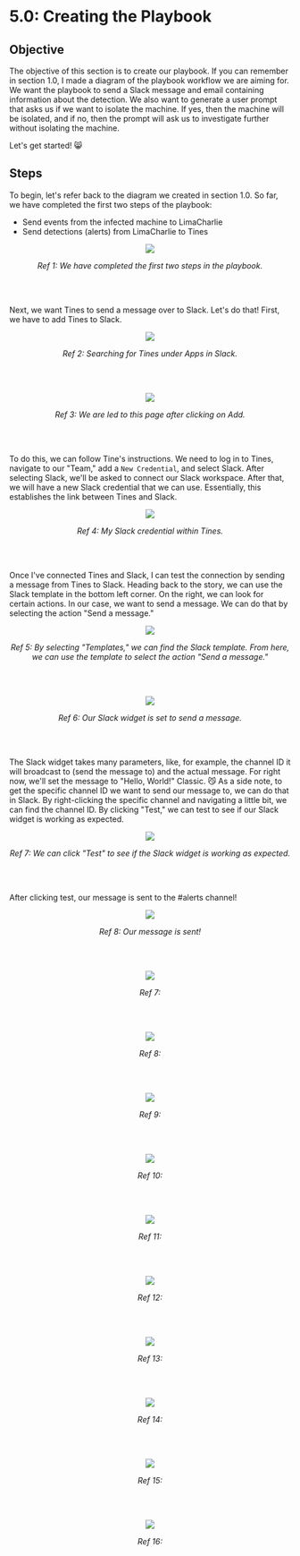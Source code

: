 # 5.0: Creating the Playbook
## Objective
The objective of this section is to create our playbook. If you can remember in section 1.0, I made a diagram of the playbook workflow we are aiming for. We want the playbook to send a Slack message and email containing information about the detection. We also want to generate a user prompt that asks us if we want to isolate the machine. If yes, then the machine will be isolated, and if no, then the prompt will ask us to investigate further without isolating the machine. 

Let's get started! 😸

## Steps
To begin, let's refer back to the diagram we created in section 1.0. So far, we have completed the first two steps of the playbook:
- Send events from the infected machine to LimaCharlie
- Send detections (alerts) from LimaCharlie to Tines

<p align="center"><img src="https://i.imgur.com/oysUHMA.png"></p>
<p align="center"><i>Ref 1: We have completed the first two steps in the playbook.</i></p>
<br><br>

Next, we want Tines to send a message over to Slack. Let's do that! First, we have to add Tines to Slack.

<p align="center"><img src="https://i.imgur.com/7uaObsD.png"></p>
<p align="center"><i>Ref 2: Searching for Tines under Apps in Slack.</i></p>
<br><br>



<p align="center"><img src="https://i.imgur.com/Wuxfrck.png"></p>
<p align="center"><i>Ref 3: We are led to this page after clicking on Add.</i></p>
<br><br>

To do this, we can follow Tine's instructions. We need to log in to Tines, navigate to our "Team," add a `New Credential`, and select Slack. After selecting Slack, we'll be asked to connect our Slack workspace. After that, we will have a new Slack credential that we can use. Essentially, this establishes the link between Tines and Slack.

<p align="center"><img src="https://i.imgur.com/PaqihTU.png"></p>
<p align="center"><i>Ref 4: My Slack credential within Tines.</i></p>
<br><br>

Once I've connected Tines and Slack, I can test the connection by sending a message from Tines to Slack. Heading back to the story, we can use the Slack template in the bottom left corner. On the right, we can look for certain actions. In our case, we want to send a message. We can do that by selecting the action "Send a message." 

<p align="center"><img src="https://i.imgur.com/3JyVSWN.png"></p>
<p align="center"><i>Ref 5: By selecting "Templates," we can find the Slack template. From here, we can use the template to select the action "Send a message."</i></p>
<br><br>

<p align="center"><img src="https://i.imgur.com/Ojfxxrf.png"></p>
<p align="center"><i>Ref 6: Our Slack widget is set to send a message.</i></p>
<br><br>

The Slack widget takes many parameters, like, for example, the channel ID it will broadcast to (send the message to) and the actual message. For right now, we'll set the message to "Hello, World!" Classic. 😼 As a side note, to get the specific channel ID we want to send our message to, we can do that in Slack. By right-clicking the specific channel and navigating a little bit, we can find the channel ID. By clicking "Test," we can test to see if our Slack widget is working as expected. 

<p align="center"><img src="https://i.imgur.com/qaGASUI.png"></p>
<p align="center"><i>Ref 7: We can click "Test" to see if the Slack widget is working as expected.</i></p>
<br><br>

After clicking test, our message is sent to the #alerts channel!

<p align="center"><img src="https://i.imgur.com/Mk24tR9.png"></p>
<p align="center"><i>Ref 8: Our message is sent!</i></p>
<br><br>

<p align="center"><img src="https://i.imgur.com/ZIoU1Jl.png"></p>
<p align="center"><i>Ref 7:</i></p>
<br><br>

<p align="center"><img src="https://i.imgur.com/zDnFh5I.png"></p>
<p align="center"><i>Ref 8:</i></p>
<br><br>

<p align="center"><img src="https://i.imgur.com/qjzMhPQ.png"></p>
<p align="center"><i>Ref 9:</i></p>
<br><br>

<p align="center"><img src="https://i.imgur.com/R7yUz5Q.png"></p>
<p align="center"><i>Ref 10:</i></p>
<br><br>

<p align="center"><img src="https://i.imgur.com/S4RKtVW.png"></p>
<p align="center"><i>Ref 11:</i></p>
<br><br>

<p align="center"><img src="https://i.imgur.com/4nf6xFU.png"></p>
<p align="center"><i>Ref 12:</i></p>
<br><br>

<p align="center"><img src="https://i.imgur.com/wdr9lBc.png"></p>
<p align="center"><i>Ref 13:</i></p>
<br><br>

<p align="center"><img src="https://i.imgur.com/z1JTdOf.png"></p>
<p align="center"><i>Ref 14:</i></p>
<br><br>

<p align="center"><img src="https://i.imgur.com/eetYzPX.png"></p>
<p align="center"><i>Ref 15:</i></p>
<br><br>

<p align="center"><img src="https://i.imgur.com/reESucI.png"></p>
<p align="center"><i>Ref 16:</i></p>
<br><br>




